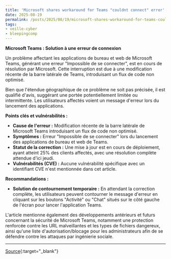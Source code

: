 ```yaml
---
title: 'Microsoft shares workaround for Teams "couldnt connect" error'
date: 2025-08-19
permalink: /posts/2025/08/19/microsoft-shares-workaround-for-teams-couldnt-connect-error/
tags:
- veille-cyber
- bleepingcomp
---
```

**Microsoft Teams : Solution à une erreur de connexion**

Un problème affectant les applications de bureau et web de Microsoft Teams, générant une erreur "Impossible de se connecter", est en cours de résolution par Microsoft. Cette interruption est due à une modification récente de la barre latérale de Teams, introduisant un flux de code non optimisé.

Bien que l'étendue géographique de ce problème ne soit pas précisée, il est qualifié d'avis, suggérant une portée potentiellement limitée ou intermittente. Les utilisateurs affectés voient un message d'erreur lors du lancement des applications.

**Points clés et vulnérabilités :**

*   **Cause de l'erreur :** Modification récente de la barre latérale de Microsoft Teams introduisant un flux de code non optimisé.
*   **Symptômes :** Erreur "Impossible de se connecter" lors du lancement des applications de bureau et web de Teams.
*   **Statut de la correction :** Une mise à jour est en cours de déploiement, ayant atteint 25% des clients affectés, avec une résolution complète attendue d'ici jeudi.
*   **Vulnérabilités (CVE) :** Aucune vulnérabilité spécifique avec un identifiant CVE n'est mentionnée dans cet article.

**Recommandations :**

*   **Solution de contournement temporaire :** En attendant la correction complète, les utilisateurs peuvent contourner le message d'erreur en cliquant sur les boutons "Activité" ou "Chat" situés sur le côté gauche de l'écran pour lancer l'application Teams.

L'article mentionne également des développements antérieurs et futurs concernant la sécurité de Microsoft Teams, notamment une protection renforcée contre les URL malveillantes et les types de fichiers dangereux, ainsi qu'une liste d'autorisation/blocage pour les administrateurs afin de se défendre contre les attaques par ingénierie sociale.

---
[Source](https://www.bleepingcomputer.com/news/microsoft/microsoft-shares-workaround-for-teams-couldnt-connect-error/){:target="_blank"}
